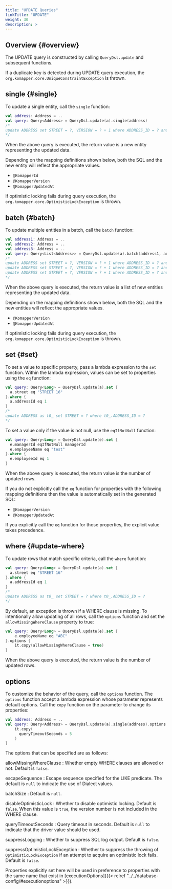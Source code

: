 ```yaml
---
title: "UPDATE Queries"
linkTitle: "UPDATE"
weight: 30
description: >
---
```


## Overview {#overview}

The UPDATE query is constructed by calling `QueryDsl.update` and subsequent functions.

If a duplicate key is detected during UPDATE query execution, 
the `org.komapper.core.UniqueConstraintException` is thrown.

## single {#single}

To update a single entity, call the `single` function:

```kotlin
val address: Address = ..
val query: Query<Address> = QueryDsl.update(a).single(address)
/*
update ADDRESS set STREET = ?, VERSION = ? + 1 where ADDRESS_ID = ? and VERSION = ?
*/
```

When the above query is executed, the return value is a new entity representing the updated data.

Depending on the mapping definitions shown below, both the SQL and the new entity will reflect the appropriate values.

- `@KomapperId`
- `@KomapperVersion`
- `@KomapperUpdatedAt`

If optimistic locking fails during query execution, 
the `org.komapper.core.OptimisticLockException` is thrown.

## batch {#batch}

To update multiple entities in a batch, call the `batch` function:

```kotlin
val address1: Address = ..
val address2: Address = ..
val address3: Address = ..
val query: Query<List<Address>> = QueryDsl.update(a).batch(address1, address2, address3)
/*
update ADDRESS set STREET = ?, VERSION = ? + 1 where ADDRESS_ID = ? and VERSION = ?
update ADDRESS set STREET = ?, VERSION = ? + 1 where ADDRESS_ID = ? and VERSION = ?
update ADDRESS set STREET = ?, VERSION = ? + 1 where ADDRESS_ID = ? and VERSION = ?
*/
```

When the above query is executed, the return value is a list of new entities representing the updated data.

Depending on the mapping definitions shown below, both the SQL and the new entities will reflect the appropriate values.

- `@KomapperVersion`
- `@KomapperUpdatedAt`

If optimistic locking fails during query execution,
the `org.komapper.core.OptimisticLockException` is thrown.

## set {#set}

To set a value to specific property, pass a lambda expression to the `set` function.
Within the lambda expression, values can be set to properties using the `eq` function:

```kotlin
val query: Query<Long> = QueryDsl.update(a).set {
  a.street eq "STREET 16"
}.where {
  a.addressId eq 1
}
/*
update ADDRESS as t0_ set STREET = ? where t0_.ADDRESS_ID = ?
*/
```

To set a value only if the value is not null, use the `eqIfNotNull` function:

```kotlin
val query: Query<Long> = QueryDsl.update(e).set {
  e.managerId eqIfNotNull managerId
  e.employeeName eq "test"
}.where {
  e.employeeId eq 1
}
```

When the above query is executed, the return value is the number of updated rows.

If you do not explicitly call the `eq` function for properties with the following mapping definitions
then the value is automatically set in the generated SQL:

- `@KomapperVersion`
- `@KomapperUpdatedAt`

If you explicitly call the `eq` function for those properties, the explicit value takes precedence.

## where {#update-where}

To update rows that match specific criteria, call the `where` function:

```kotlin
val query: Query<Long> = QueryDsl.update(a).set {
  a.street eq "STREET 16"
}.where {
  a.addressId eq 1
}
/*
update ADDRESS as t0_ set STREET = ? where t0_.ADDRESS_ID = ?
*/
```

By default, an exception is thrown if a WHERE clause is missing. 
To intentionally allow updating of all rows, call the `options` function and 
set the `allowMissingWhereClause` property to true:

```kotlin
val query: Query<Long> = QueryDsl.update(e).set {
    e.employeeName eq "ABC"
}.options { 
    it.copy(allowMissingWhereClause = true)
}
```

When the above query is executed, the return value is the number of updated rows.

## options

To customize the behavior of the query, call the `options` function.
The `options` function accept a lambda expression whose parameter represents default options.
Call the `copy` function on the parameter to change its properties:

```kotlin
val address: Address = ..
val query: Query<Address> = QueryDsl.update(a).single(address).options {
    it.copy(
      queryTimeoutSeconds = 5
    )
}
```

The options that can be specified are as follows:

allowMissingWhereClause
: Whether empty WHERE clauses are allowed or not. Default is `false`.

escapeSequence
: Escape sequence specified for the LIKE predicate. The default is `null` to indicate the use of Dialect values.

batchSize
: Default is `null`.

disableOptimisticLock
: Whether to disable optimistic locking.
Default is `false`.
When this value is `true`, the version number is not included in the WHERE clause.

queryTimeoutSeconds
: Query timeout in seconds. Default is `null` to indicate that the driver value should be used.

suppressLogging
: Whether to suppress SQL log output. Default is `false`.

suppressOptimisticLockException
: Whether to suppress the throwing of `OptimisticLockException` if an attempt to acquire an optimistic lock fails.
Default is `false`.

Properties explicitly set here will be used in preference to properties with the same name that exist
in [executionOptions]({{< relref "../../database-config/#executionoptions" >}}).
